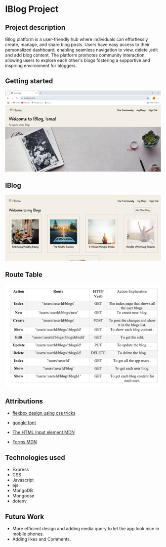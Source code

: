# IBlog Project 

## Project description 

IBlog platform is a user-friendly hub where individuals can effortlessly create, manage, and share blog posts. Users have easy access to their personalized dashboard, enabling seamless navigation to view, delete ,edit and add blog content. The platform promotes community interaction, allowing users to explore each other's blogs fostering a supportive and inspiring environment for bloggers.

## Getting started

![alt text](</assets/IBlog-image.png>) 

## IBlog 

![alt text](</assets/Blogs.png>) 

## Route Table 

![alt text](</assets/Route table.png>) 

## Attributions

- [flexbox design using css tricks](https://css-tricks.com/snippets/css/a-guide-to-flexbox/)

- [google font](https://fonts.google.com/specimen/Playwrite+GB+S)

- [The HTML Input element MDN](https://developer.mozilla.org/en-US/docs/Web/HTML/Element/input)

- [Forms MDN](https://developer.mozilla.org/en-US/docs/Web/HTML/Element/form)

## Technologies used

- Express
- CSS
- Javascript
- ejs
- MongoDB
- Mongoose
- dotenv

## Future Work

- More efficient design and adding media query to let the app look nice in mobile phones.
- Adding likes and Comments.